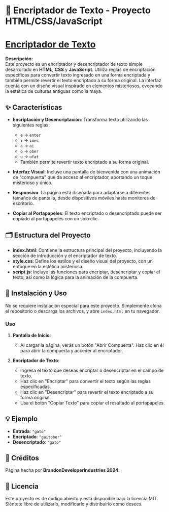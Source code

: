 # 🔐 Encriptador de Texto - Proyecto HTML/CSS/JavaScript
# [Encriptador de Texto](https://jefemaestro19.github.io/Encriptador-de-Texto---Proyecto-HTML-CSS-JavaScript/)

**Descripción:**  
Este proyecto es un encriptador y desencriptador de texto simple desarrollado en **HTML**, **CSS** y **JavaScript**. Utiliza reglas de encriptación específicas para convertir texto ingresado en una forma encriptada y también permite revertir el texto encriptado a su forma original. La interfaz cuenta con un diseño visual inspirado en elementos misteriosos, evocando la estética de culturas antiguas como la maya.

## ✨ Características

- **Encriptación y Desencriptación**: Transforma texto utilizando las siguientes reglas:
  - `e` → `enter`
  - `i` → `imes`
  - `a` → `ai`
  - `o` → `ober`
  - `u` → `ufat`
  - También permite revertir texto encriptado a su forma original.
  
- **Interfaz Visual**: Incluye una pantalla de bienvenida con una animación de "compuerta" que da acceso al encriptador, aportando un toque misterioso y único.
  
- **Responsivo**: La página está diseñada para adaptarse a diferentes tamaños de pantalla, desde dispositivos móviles hasta monitores de escritorio.

- **Copiar al Portapapeles**: El texto encriptado o desencriptado puede ser copiado al portapapeles con un solo clic.

## 🗂 Estructura del Proyecto

- **index.html**: Contiene la estructura principal del proyecto, incluyendo la sección de introducción y el encriptador de texto.
- **style.css**: Define los estilos y el diseño visual del proyecto, con un enfoque en la estética misteriosa.
- **script.js**: Incluye las funciones para encriptar, desencriptar y copiar el texto, así como la lógica para la animación de la compuerta.

## 🚀 Instalación y Uso

No se requiere instalación especial para este proyecto. Simplemente clona el repositorio o descarga los archivos, y abre `index.html` en tu navegador.

### Uso

1. **Pantalla de Inicio**:
   - Al cargar la página, verás un botón "Abrir Compuerta". Haz clic en él para abrir la compuerta y acceder al encriptador.

2. **Encriptador de Texto**:
   - Ingresa el texto que deseas encriptar o desencriptar en el campo de texto.
   - Haz clic en "Encriptar" para convertir el texto según las reglas especificadas.
   - Haz clic en "Desencriptar" para revertir el texto encriptado a su forma original.
   - Usa el botón "Copiar Texto" para copiar el resultado al portapapeles.

## 💡 Ejemplo

- **Entrada**: `"gato"`
- **Encriptado**: `"gaitober"`
- **Desencriptado**: `"gato"`

## 📝 Créditos

Página hecha por **BrandonDeveloperIndustries 2024**.

## 📜 Licencia

Este proyecto es de código abierto y está disponible bajo la licencia MIT. Siéntete libre de utilizarlo, modificarlo y distribuirlo como desees.

